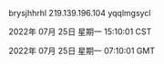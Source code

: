 brysjhhrhl 219.139.196.104 yqqlmgsycl

2022年 07月 25日 星期一 15:10:01 CST

2022年 07月 25日 星期一 07:10:01 GMT
